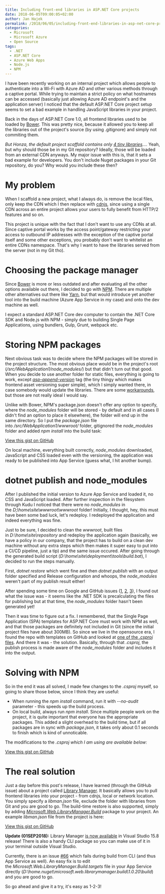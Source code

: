 ```yaml
---
title: Including front-end libraries in ASP.NET Core projects
date: 2018-06-05T09:00:05+02:00
author: Jan Hajek
permalink: /2018/06/05/including-front-end-libraries-in-asp-net-core-projects/
categories:
  - Microsoft
  - Microsoft Azure
  - Open Source
tags:
  - .NET
  - ASP.NET Core
  - Azure Web Apps
  - Node.js
  - NPM
---
```


<p>I have been recently working on an internal project which allows people to authenticate into a Wi-Fi with Azure AD and other various methods through a captive portal. While trying to maintain a strict policy on what hostnames can be accessed (basically just allowing Azure AD endpoint's and the application server) I noticed that the default ASP.NET Core project setup seems to set a bad example in handling JavaScript libraries in your project.</p>



<!--more-->



<p>Back in the days of ASP.NET Core 1.0, all frontend libraries used to be loaded by <a href="https://bower.io">Bower</a>. This was pretty nice, because it allowed you to keep all the libraries out of the project's source (by using .gitignore) and simply not commiting them.</p>



<p><em>But Honza, the default project scaffold contains only <a href="https://github.com/aspnet/templating/tree/dev/src/Microsoft.DotNet.Web.ProjectTemplates/content/RazorPagesWeb-CSharp/wwwroot/lib">4 tiny libraries</a>....</em> Yeah, but why should those be in my Git repository? Ideally, those will be loaded from an external CDN anyways. My major issue with this is, that it sets a bad example for developers. You don't include Nuget packages in your Git repository, do you? Why would you include these then?</p>



<h1>My problem</h1>



<p>When I scaffold a new project, what I always do, is remove the local files, only keep the CDN which I then replace with <a href="https://cdnjs.com/">cdnjs</a>, since using a single CDN across an entire project allows your users to fully benefit from HTTP/2 features and so on.</p>



<p>This project is unique with the fact that I don't want to use any CDNs at all. Since captive portal works by the access point/gateway restricting your access to outbound IP addresses with the exception of the captive portal itself and some other exceptions, you probably don't want to whitelist an entire CDNs namespace. That's why I want to have the libraries served from the server (not in my Git tho).</p>



<h1>Choosing the package manager</h1>



<p>Since <a href="https://bower.io/blog/2017/how-to-migrate-away-from-bower/">Bower</a> is more or less outdated and after evaluating all the other options available out there, I decided to go with <a href="https://www.npmjs.com">NPM</a>. There are multiple other alternatives out there like <a href="https://yarnpkg.com/lang/en/">Yarn</a>, but that would introduce yet another tool into the build machine (Azure App Service in my case) and onto the dev machine as well.</p>



<p>I expect a standard ASP.NET Core dev computer to contain the .NET Core SDK and Node.js with NPM - simply due to building Single Page Applications, using bundlers, Gulp, Grunt, webpack etc.</p>



<h1>Storing NPM packages</h1>



<p>Next obvious task was to decide where the NPM packages will be stored in the project structure. The most obvious place would be in the project's root (<em>/src/WebApplication1/node_modules/</em>) but that didn't turn out that good. When you decide to use another folder for static files, everything is going to work, except&nbsp;<em><a href="https://www.softfluent.com/blog/dev/Caching-static-resources-forever-with-ASP-NET-Core">asp-append-version</a></em> tag (the tiny thingy which makes frontend asset versioning super simple), which I simply wanted there, in case somebody would update the libraries. There are some <a href="https://github.com/aspnet/Mvc/issues/7459">workarounds</a>, but those are not really ideal I would say.</p>



<p>Unlike with Bower, NPM's package.json doesn't offer any option to specify, where the&nbsp;<em>node_modules</em> folder will be stored - by default and in all cases (I didn't find an option to place it elsewhere), the folder will end up in the same directory. So I put&nbsp;the&nbsp;<em>package.json</em> file into&nbsp;<em>/src/WebApplication1/wwwroot/</em> folder, gitignored the&nbsp;<em>node_modules</em> folder and added&nbsp;<em>npm install</em> into the build task:</p>


<!-- wp:coblocks/gist {"url":"https://gist.github.com/hajekj/17ab3a7a18b1ad545ff000252dc35451","file":"639-1.csproj","coblocks":[]} -->
<div class="wp-block-coblocks-gist"><script src="https://gist.github.com/hajekj/17ab3a7a18b1ad545ff000252dc35451.js?file=639-1.csproj"></script><noscript><a href="https://gist.github.com/hajekj/17ab3a7a18b1ad545ff000252dc35451#file-639-1-csproj">View this gist on GitHub</a></noscript></div>
<!-- /wp:coblocks/gist -->


<p>On local machine, everything built correctly,&nbsp;<em>node_modules</em> downloaded, JavaScript and CSS loaded even with the versioning, the application was ready to be published into App Service (guess what, I hit another bump).</p>



<h1>dotnet publish and node_modules</h1>



<p>After I published the initial version to Azure App Service and loaded it, no CSS and JavaScript loaded. After further inspection in the filesystem through Kudu I noticed that there were no&nbsp;<em>node_modules</em> in the&nbsp;<em>D;\home\site\wwwroot\wwwroot</em> folder! Initially, I thought, hey, this must have been some bad luck, let's redeploy. I redeployed the application and indeed everything was fine.</p>



<p>Just to be sure, I decided to clean the&nbsp;<em>wwwroot</em>,&nbsp;built files in&nbsp;<em>D:\home\site\repository</em> and redeploy the application again (basically, we have a policy in our company, that the project has to build on a clean dev machine without any extra steps which then makes it super easy to put into a CI/CD pipeline, just a tip) and the same issue occured. After going through the generated build script (<em>D:\home\site\deployment\tools\build.bat</em>), I decided to run the steps manually.</p>



<p>First,&nbsp;<em>dotnet restore</em> which went fine and then&nbsp;<em>dotnet publish</em> with an output folder specified and Release configuration and whoops, the&nbsp;<em>node_modules</em> weren't part of my publish result either!</p>



<p>After spending some time on Google and GitHub issues (<a href="https://github.com/dotnet/cli/issues/4062">1</a>, <a href="https://github.com/dotnet/cli/issues/5498">2</a>, <a href="https://github.com/aspnet/websdk/issues/114">3</a>), I found out what the issue was - it seems like the .NET SDK is precalculating the files for publishing but at that time, the&nbsp;<em>node_modules</em> folder hasn't been generated yet!</p>



<p>Then it was time to figure out a fix. I remembered, that the Single Page Application (SPA) templates for ASP.NET Core must work with NPM as well, and that those packages are definitely not included in Git (since the initial project files have about 300MB). So since we live in the opensource era, I found the repo with templates on GitHub and looked at <a href="https://github.com/aspnet/templating/blob/dev/src/Microsoft.DotNet.Web.Spa.ProjectTemplates/Angular-CSharp.csproj.in">one of the <em>.csproj</em> files</a>. And there it was - the solution. Basically, through that <em>.csproj</em>, the publish process is made aware of the <em>node_modules</em> folder and includes it into the output.</p>



<h1>Solving with NPM</h1>



<p>So in the end it was all solved, I made few changes to the&nbsp;<em>.csproj</em> myself, so going to share those below, since I think they are useful:</p>


<!-- wp:list {"coblocks":[]} -->
<ul><li>When running the&nbsp;<em>npm install</em> command, run it with&nbsp;<em>--no-audit</em> parameter - this speeds up the build process.</li><li>On local build, always run&nbsp;<em>npm install</em>. Since multiple people work on the project, it is quite important that everyone has the appropriate packages. This added a slight overhead to the build time, but if all packages are in sync with <em>package.json</em>, it takes only about 0.1 seconds to finish which is kind of unnoticable.</li></ul>
<!-- /wp:list -->


<p>The modifications to the&nbsp;<em>.csproj which I am using are available below:</em></p>


<!-- wp:coblocks/gist {"url":"https://gist.github.com/hajekj/17ab3a7a18b1ad545ff000252dc35451","file":"639-2.csproj","coblocks":[]} -->
<div class="wp-block-coblocks-gist"><script src="https://gist.github.com/hajekj/17ab3a7a18b1ad545ff000252dc35451.js?file=639-2.csproj"></script><noscript><a href="https://gist.github.com/hajekj/17ab3a7a18b1ad545ff000252dc35451#file-639-2-csproj">View this gist on GitHub</a></noscript></div>
<!-- /wp:coblocks/gist -->


<h1>The real solution</h1>



<p>Just a day before this post's release, I have learned (through the GitHub issue) about a project called <a href="https://blogs.msdn.microsoft.com/webdev/2018/04/17/library-manager-client-side-content-manager-for-web-apps/">Library Manager</a>. It basically allows you to pull frontend libraries into your project - from cdnjs, local or network location. You simply specify a <em>libman.json</em> file, exclude the folder with libraries from Git and you are good to go. The build-time restore is also supported, simply by adding&nbsp;<em><a href="https://www.nuget.org/packages/Microsoft.Web.LibraryManager.Build/">Microsoft.Web.LibraryManager.Build</a>&nbsp;</em>package to your project. An example&nbsp;<em>libman.json</em> file from the project is here:</p>


<!-- wp:coblocks/gist {"url":"https://gist.github.com/hajekj/17ab3a7a18b1ad545ff000252dc35451","file":"639-3.json","coblocks":[]} -->
<div class="wp-block-coblocks-gist"><script src="https://gist.github.com/hajekj/17ab3a7a18b1ad545ff000252dc35451.js?file=639-3.json"></script><noscript><a href="https://gist.github.com/hajekj/17ab3a7a18b1ad545ff000252dc35451#file-639-3-json">View this gist on GitHub</a></noscript></div>
<!-- /wp:coblocks/gist -->


<p><strong>Update (01SEP2018):</strong> Library Manager <a href="https://blogs.msdn.microsoft.com/webdev/2018/08/31/library-manager-release-in-15-8/">is now available</a> in Visual Studio 15.8 release! There is also a handy CLI package so you can make use of it in your terminal outside Visual Studio.</p>



<p>Currently, there is an issue <a href="https://github.com/aspnet/LibraryManager/issues/66">#66</a> which fails during build from CLI (and thus App Service as well). An easy fix is to edit the&nbsp;<em>Microsoft.Web.LibraryManager.Build.targets</em> file in your App Service directly (<em>D:\home.nuget\microsoft.web.librarymanager.build\1.0.20\build</em>) and you are good to go.</p>



<p>So go ahead and give it a try, it's easy as 1-2-3!</p>
